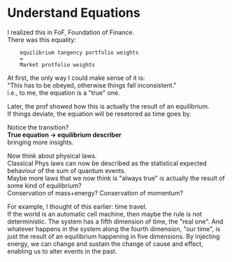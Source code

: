 # Understand Equations
I realized this in FoF, Foundation of Finance.  
There was this equality:  
```
	equilibrium tangency portfolio weights
	=
	Market protfolio weights
```

At first, the only way I could make sense of it is:  
"This has to be obeyed, otherwise things fall inconsistent."  
i.e., to me, the equation is a "true" one. 

Later, the prof showed how this is actually the result of an equilibrium.  
If things deviate, the equation will be resetored as time goes by.  

Notice the transition?  
**True equation -> equilibrium describer**  
bringing more insights.  

Now think about physical laws.  
Classical Phys laws can now be described as the statistical expected behaviour of the sum of quantum events.  
Maybe more laws that we now think is "always true" is actually the result of some kind of equilibrium?  
Conservation of mass+energy? Conservation of momentum?  

For example, I thought of this earlier: time travel.  
If the world is an automatic cell machine, then maybe the rule is not deterministic. The system has a fifth dimension of time, the "real one". And whatever happens in the system along the fourth dimension, "our time", is just the result of an equilibrium happening in five dimensions. By injecting energy, we can change and sustain the change of cause and effect, enabling us to alter events in the past.  
